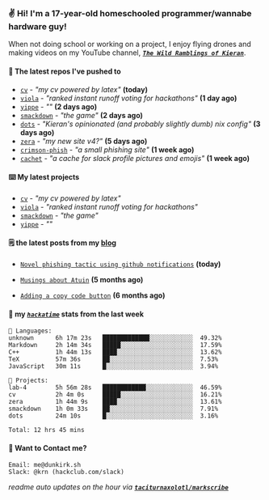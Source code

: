 ### ✌️ Hi! I'm a 17-year-old homeschooled programmer/wannabe hardware guy!

When not doing school or working on a project, I enjoy flying drones and making videos on my YouTube channel, [**_`The Wild Ramblings of Kieran`_**](https://youtube.com/@kieran.rambles).

#### 👷 The latest repos I've pushed to

- [`cv`](https://github.com/taciturnaxolotl/cv) - _"my cv powered by latex"_ **(today)**
- [`viola`](https://github.com/taciturnaxolotl/viola) - _"ranked instant runoff voting for hackathons"_ **(1 day ago)**
- [`yippe`](https://github.com/taciturnaxolotl/yippe) - _""_ **(2 days ago)**
- [`smackdown`](https://github.com/taciturnaxolotl/smackdown) - _"the game"_ **(2 days ago)**
- [`dots`](https://github.com/taciturnaxolotl/dots) - _"Kieran's opinionated (and probably slightly dumb) nix config"_ **(3 days ago)**
- [`zera`](https://github.com/taciturnaxolotl/zera) - _"my new site v4?"_ **(5 days ago)**
- [`crimson-phish`](https://github.com/taciturnaxolotl/crimson-phish) - _"a small phishing site"_ **(1 week ago)**
- [`cachet`](https://github.com/taciturnaxolotl/cachet) - _"a cache for slack profile pictures and emojis"_ **(1 week ago)**

#### ⌨️ My latest projects

- [`cv`](https://github.com/taciturnaxolotl/cv) - _"my cv powered by latex"_
- [`viola`](https://github.com/taciturnaxolotl/viola) - _"ranked instant runoff voting for hackathons"_
- [`smackdown`](https://github.com/taciturnaxolotl/smackdown) - _"the game"_
- [`yippe`](https://github.com/taciturnaxolotl/yippe) - _""_

#### 🗒️ the latest posts from my [blog](https://dunkirk.sh)

- [`Novel phishing tactic using github notifications`](https://dunkirk.sh/blog/github-phishing/) **(today)**

- [`Musings about Atuin`](https://dunkirk.sh/blog/atuin/) **(5 months ago)**

- [`Adding a copy code button`](https://dunkirk.sh/blog/adding-a-copy-button/) **(6 months ago)**



#### 📡 my [_`hackatime`_](https://waka.hackclub.com) stats from the last week

```text
💾 Languages:
unknown      6h 17m 23s   █████████████░░░░░░░░░░░░  49.32%
Markdown     2h 14m 34s   █████░░░░░░░░░░░░░░░░░░░░  17.59%
C++          1h 44m 13s   ████░░░░░░░░░░░░░░░░░░░░░  13.62%
TeX          57m 36s      ██░░░░░░░░░░░░░░░░░░░░░░░  7.53%
JavaScript   30m 11s      █░░░░░░░░░░░░░░░░░░░░░░░░  3.94%

💼 Projects:
lab-4        5h 56m 28s   ████████████░░░░░░░░░░░░░  46.59%
cv           2h 4m 0s     █████░░░░░░░░░░░░░░░░░░░░  16.21%
zera         1h 44m 9s    ████░░░░░░░░░░░░░░░░░░░░░  13.61%
smackdown    1h 0m 33s    ██░░░░░░░░░░░░░░░░░░░░░░░  7.91%
dots         24m 10s      █░░░░░░░░░░░░░░░░░░░░░░░░  3.16%

Total: 12 hrs 45 mins
```

#### 📮 Want to Contact me?

```text
Email: me@dunkirk.sh
Slack: @krn (hackclub.com/slack)
```

_readme auto updates on the hour via [**`taciturnaxolotl/markscribe`**](https://github.com/taciturnaxolotl/markscribe)_
